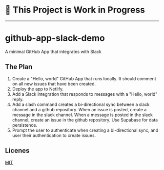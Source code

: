 # 🚧 This Project is Work in Progress

---

# github-app-slack-demo

A minimal GitHub App that integrates with Slack

## The Plan

1. Create a "Hello, world" GitHub App that runs locally. It should comment on all new issues that have been created.
2. Deploy the app to Netlify.
3. Add a Slack integration that responds to messages with a "Hello, world" reply.
4. Add a slash command creates a bi-directional sync between a slack channel and a github repository. When an issue is posted, create a message in the slack channel. When a message is posted in the slack channel, create an issue in the github repository. Use Supabase for data persistence.
5. Prompt the user to authenticate when creating a bi-directional sync, and user their authentication to create issues.

## Licenes

[MIT](LICENSE)
